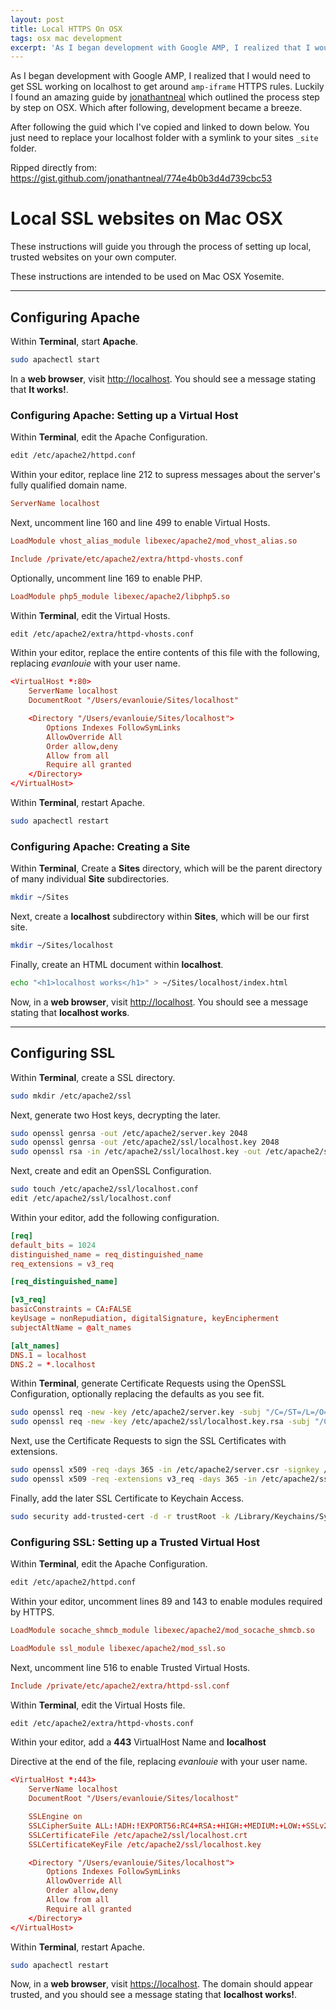 ```yaml
---
layout: post
title: Local HTTPS On OSX
tags: osx mac development
excerpt: 'As I began development with Google AMP, I realized that I would need to get SSL working on localhost to get around `amp-iframe` HTTPS rules. Luckily I found an amazing guide by jonathantneal which outlined the process step by step on OSX. Which after following, development became a breeze.'
---
```


As I began development with Google AMP, I realized that I would need to get SSL working on localhost to get around `amp-iframe` HTTPS rules. Luckily I found an amazing guide by [jonathantneal](https://github.com/jonathantneal) which outlined the process step by step on OSX. Which after following, development became a breeze.

After following the guid which I've copied and linked to down below. You just need to replace your localhost folder with a symlink to your sites `_site` folder.

Ripped directly from: <https://gist.github.com/jonathantneal/774e4b0b3d4d739cbc53>

# Local SSL websites on Mac OSX

These instructions will guide you through the process of setting up local, trusted websites on your own computer.

These instructions are intended to be used on Mac OSX Yosemite.

--------------------------------------------------------------------------------

## Configuring Apache

Within **Terminal**, start **Apache**.

```sh
sudo apachectl start
```

In a **web browser**, visit <http://localhost>. You should see a message stating that **It works!**.

### Configuring Apache: Setting up a Virtual Host

Within **Terminal**, edit the Apache Configuration.

```sh
edit /etc/apache2/httpd.conf
```

Within your editor, replace line 212 to supress messages about the server's fully qualified domain name.

```conf
ServerName localhost
```

Next, uncomment line 160 and line 499 to enable Virtual Hosts.

```conf
LoadModule vhost_alias_module libexec/apache2/mod_vhost_alias.so
```

```conf
Include /private/etc/apache2/extra/httpd-vhosts.conf
```

Optionally, uncomment line 169 to enable PHP.

```conf
LoadModule php5_module libexec/apache2/libphp5.so
```

Within **Terminal**, edit the Virtual Hosts.

```sh
edit /etc/apache2/extra/httpd-vhosts.conf
```

Within your editor, replace the entire contents of this file with the following, replacing _evanlouie_ with your user name.

```conf
<VirtualHost *:80>
    ServerName localhost
    DocumentRoot "/Users/evanlouie/Sites/localhost"

    <Directory "/Users/evanlouie/Sites/localhost">
        Options Indexes FollowSymLinks
        AllowOverride All
        Order allow,deny
        Allow from all
        Require all granted
    </Directory>
</VirtualHost>
```

Within **Terminal**, restart Apache.

```sh
sudo apachectl restart
```

### Configuring Apache: Creating a Site

Within **Terminal**, Create a **Sites** directory, which will be the parent directory of many individual **Site** subdirectories.

```sh
mkdir ~/Sites
```

Next, create a **localhost** subdirectory within **Sites**, which will be our first site.

```sh
mkdir ~/Sites/localhost
```

Finally, create an HTML document within **localhost**.

```sh
echo "<h1>localhost works</h1>" > ~/Sites/localhost/index.html
```

Now, in a **web browser**, visit <http://localhost>. You should see a message stating that **localhost works**.

--------------------------------------------------------------------------------

## Configuring SSL

Within **Terminal**, create a SSL directory.

```sh
sudo mkdir /etc/apache2/ssl
```

Next, generate two Host keys, decrypting the later.

```sh
sudo openssl genrsa -out /etc/apache2/server.key 2048
sudo openssl genrsa -out /etc/apache2/ssl/localhost.key 2048
sudo openssl rsa -in /etc/apache2/ssl/localhost.key -out /etc/apache2/ssl/localhost.key.rsa
```

Next, create and edit an OpenSSL Configuration.

```sh
sudo touch /etc/apache2/ssl/localhost.conf
edit /etc/apache2/ssl/localhost.conf
```

Within your editor, add the following configuration.

```conf
[req]
default_bits = 1024
distinguished_name = req_distinguished_name
req_extensions = v3_req

[req_distinguished_name]

[v3_req]
basicConstraints = CA:FALSE
keyUsage = nonRepudiation, digitalSignature, keyEncipherment
subjectAltName = @alt_names

[alt_names]
DNS.1 = localhost
DNS.2 = *.localhost
```

Within **Terminal**, generate Certificate Requests using the OpenSSL Configuration, optionally replacing the defaults as you see fit.

```sh
sudo openssl req -new -key /etc/apache2/server.key -subj "/C=/ST=/L=/O=/CN=/emailAddress=/" -out /etc/apache2/server.csr
sudo openssl req -new -key /etc/apache2/ssl/localhost.key.rsa -subj "/C=US/ST=California/L=Orange/O=evanlouieCamp/CN=localhost/" -out /etc/apache2/ssl/localhost.csr -config /etc/apache2/ssl/localhost.conf
```

Next, use the Certificate Requests to sign the SSL Certificates with extensions.

```sh
sudo openssl x509 -req -days 365 -in /etc/apache2/server.csr -signkey /etc/apache2/server.key -out /etc/apache2/server.crt
sudo openssl x509 -req -extensions v3_req -days 365 -in /etc/apache2/ssl/localhost.csr -signkey /etc/apache2/ssl/localhost.key.rsa -out /etc/apache2/ssl/localhost.crt -extfile /etc/apache2/ssl/localhost.conf
```

Finally, add the later SSL Certificate to Keychain Access.

```sh
sudo security add-trusted-cert -d -r trustRoot -k /Library/Keychains/System.keychain /etc/apache2/ssl/localhost.crt
```

### Configuring SSL: Setting up a Trusted Virtual Host

Within **Terminal**, edit the Apache Configuration.

```sh
edit /etc/apache2/httpd.conf
```

Within your editor, uncomment lines 89 and 143 to enable modules required by HTTPS.

```conf
LoadModule socache_shmcb_module libexec/apache2/mod_socache_shmcb.so
```

```conf
LoadModule ssl_module libexec/apache2/mod_ssl.so
```

Next, uncomment line 516 to enable Trusted Virtual Hosts.

```conf
Include /private/etc/apache2/extra/httpd-ssl.conf
```

Within **Terminal**, edit the Virtual Hosts file.

```sh
edit /etc/apache2/extra/httpd-vhosts.conf
```

Within your editor, add a **443** VirtualHost Name and **localhost**

<virtualhost> Directive at the end of the file, replacing <em>evanlouie</em> with your user name.</virtualhost>

```conf
<VirtualHost *:443>
    ServerName localhost
    DocumentRoot "/Users/evanlouie/Sites/localhost"

    SSLEngine on
    SSLCipherSuite ALL:!ADH:!EXPORT56:RC4+RSA:+HIGH:+MEDIUM:+LOW:+SSLv2:+EXP:+eNULL
    SSLCertificateFile /etc/apache2/ssl/localhost.crt
    SSLCertificateKeyFile /etc/apache2/ssl/localhost.key

    <Directory "/Users/evanlouie/Sites/localhost">
        Options Indexes FollowSymLinks
        AllowOverride All
        Order allow,deny
        Allow from all
        Require all granted
    </Directory>
</VirtualHost>
```

Within **Terminal**, restart Apache.

```sh
sudo apachectl restart
```

Now, in a **web browser**, visit <https://localhost>. The domain should appear trusted, and you should see a message stating that **localhost works!**.
